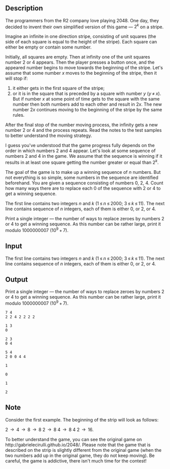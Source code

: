 ## Description

<div><p>The programmers from the R2 company love playing 2048. One day, they decided to invent their own simplified version of this game — <span class="tex-span">2<sup class="upper-index"><i>k</i></sup></span> on a stripe.</p><p>Imagine an infinite in one direction stripe, consisting of unit squares (the side of each square is equal to the height of the stripe). Each square can either be empty or contain some number.</p><p>Initially, all squares are empty. Then at infinity one of the unit squares number 2 or 4 appears. Then the player presses a button once, and the appeared number begins to move towards the beginning of the stripe. Let's assume that some number <span class="tex-span"><i>x</i></span> moves to the beginning of the stripe, then it will stop if:</p><ol> <li> it either gets in the first square of the stripe; </li><li> or it is in the square that is preceded by a square with number <span class="tex-span"><i>y</i></span> <span class="tex-span">(<i>y</i> ≠ <i>x</i>)</span>. But if number <span class="tex-span"><i>x</i></span> at some point of time gets to the square with the same number then both numbers add to each other and result in <span class="tex-span">2<i>x</i></span>. The new number <span class="tex-span">2<i>x</i></span> continues moving to the beginning of the stripe by the same rules. </li></ol><p>After the final stop of the number moving process, the infinity gets a new number 2 or 4 and the process repeats. Read the notes to the test samples to better understand the moving strategy.</p><p>I guess you've understood that the game progress fully depends on the order in which numbers 2 and 4 appear. Let's look at some sequence of numbers 2 and 4 in the game. We assume that the sequence is <span class="tex-font-style-it">winning</span> if it results in at least one square getting the number greater or equal than <span class="tex-span">2<sup class="upper-index"><i>k</i></sup></span>. </p><p>The goal of the game is to make up a winning sequence of <span class="tex-span"><i>n</i></span> numbers. But not everything is so simple, some numbers in the sequence are identified beforehand. You are given a sequence consisting of numbers 0, 2, 4. Count how many ways there are to replace each 0 of the sequence with 2 or 4 to get a winning sequence.</p></div><div class="input-specification"><p>The first line contains two integers <span class="tex-span"><i>n</i></span> and <span class="tex-span"><i>k</i></span> <span class="tex-span">(1 ≤ <i>n</i> ≤ 2000;&nbsp;3 ≤ <i>k</i> ≤ 11)</span>. The next line contains sequence of <span class="tex-span"><i>n</i></span> integers, each of them is either 0, or 2, or 4.</p></div><div class="output-specification"><p>Print a single integer — the number of ways to replace zeroes by numbers 2 or 4 to get a winning sequence. As this number can be rather large, print it modulo <span class="tex-span">1000000007</span> <span class="tex-span">(10<sup class="upper-index">9</sup> + 7)</span>.</p></div>

## Input

<p>The first line contains two integers <span class="tex-span"><i>n</i></span> and <span class="tex-span"><i>k</i></span> <span class="tex-span">(1 ≤ <i>n</i> ≤ 2000;&nbsp;3 ≤ <i>k</i> ≤ 11)</span>. The next line contains sequence of <span class="tex-span"><i>n</i></span> integers, each of them is either 0, or 2, or 4.</p>

## Output

<p>Print a single integer — the number of ways to replace zeroes by numbers 2 or 4 to get a winning sequence. As this number can be rather large, print it modulo <span class="tex-span">1000000007</span> <span class="tex-span">(10<sup class="upper-index">9</sup> + 7)</span>.</p>





```input1
7 4
2 2 4 2 2 2 2

```




```input2
1 3
0

```




```input3
2 3
0 4

```




```input4
5 4
2 0 0 4 4

```




```output1
1

```




```output2
0

```




```output3
1

```




```output4
2

```



## Note

<p>Consider the first example. The beginning of the strip will look as follows: </p><p><span class="tex-font-style-tt">2</span> <span class="tex-span"> → </span> <span class="tex-font-style-tt">4</span> <span class="tex-span"> → </span> <span class="tex-font-style-tt">8</span> <span class="tex-span"> → </span> <span class="tex-font-style-tt">8 2</span> <span class="tex-span"> → </span> <span class="tex-font-style-tt">8 4</span> <span class="tex-span"> → </span> <span class="tex-font-style-tt">8 4 2</span> <span class="tex-span"> → </span> <span class="tex-font-style-tt">16</span>.</p><p>To better understand the game, you can see the original game on <span class="tex-font-style-tt">http://gabrielecirulli.github.io/2048/</span>. Please note that the game that is described on the strip is slightly different from the original game (when the two numbers add up in the original game, they do not keep moving). Be careful, the game is addictive, there isn't much time for the contest!</p>
